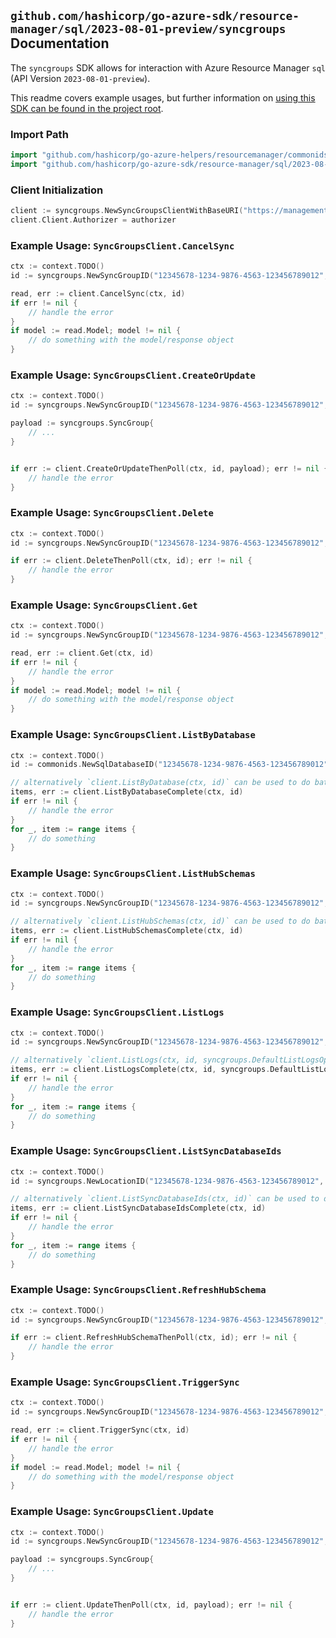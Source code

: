 
## `github.com/hashicorp/go-azure-sdk/resource-manager/sql/2023-08-01-preview/syncgroups` Documentation

The `syncgroups` SDK allows for interaction with Azure Resource Manager `sql` (API Version `2023-08-01-preview`).

This readme covers example usages, but further information on [using this SDK can be found in the project root](https://github.com/hashicorp/go-azure-sdk/tree/main/docs).

### Import Path

```go
import "github.com/hashicorp/go-azure-helpers/resourcemanager/commonids"
import "github.com/hashicorp/go-azure-sdk/resource-manager/sql/2023-08-01-preview/syncgroups"
```


### Client Initialization

```go
client := syncgroups.NewSyncGroupsClientWithBaseURI("https://management.azure.com")
client.Client.Authorizer = authorizer
```


### Example Usage: `SyncGroupsClient.CancelSync`

```go
ctx := context.TODO()
id := syncgroups.NewSyncGroupID("12345678-1234-9876-4563-123456789012", "example-resource-group", "serverValue", "databaseValue", "syncGroupValue")

read, err := client.CancelSync(ctx, id)
if err != nil {
	// handle the error
}
if model := read.Model; model != nil {
	// do something with the model/response object
}
```


### Example Usage: `SyncGroupsClient.CreateOrUpdate`

```go
ctx := context.TODO()
id := syncgroups.NewSyncGroupID("12345678-1234-9876-4563-123456789012", "example-resource-group", "serverValue", "databaseValue", "syncGroupValue")

payload := syncgroups.SyncGroup{
	// ...
}


if err := client.CreateOrUpdateThenPoll(ctx, id, payload); err != nil {
	// handle the error
}
```


### Example Usage: `SyncGroupsClient.Delete`

```go
ctx := context.TODO()
id := syncgroups.NewSyncGroupID("12345678-1234-9876-4563-123456789012", "example-resource-group", "serverValue", "databaseValue", "syncGroupValue")

if err := client.DeleteThenPoll(ctx, id); err != nil {
	// handle the error
}
```


### Example Usage: `SyncGroupsClient.Get`

```go
ctx := context.TODO()
id := syncgroups.NewSyncGroupID("12345678-1234-9876-4563-123456789012", "example-resource-group", "serverValue", "databaseValue", "syncGroupValue")

read, err := client.Get(ctx, id)
if err != nil {
	// handle the error
}
if model := read.Model; model != nil {
	// do something with the model/response object
}
```


### Example Usage: `SyncGroupsClient.ListByDatabase`

```go
ctx := context.TODO()
id := commonids.NewSqlDatabaseID("12345678-1234-9876-4563-123456789012", "example-resource-group", "serverValue", "databaseValue")

// alternatively `client.ListByDatabase(ctx, id)` can be used to do batched pagination
items, err := client.ListByDatabaseComplete(ctx, id)
if err != nil {
	// handle the error
}
for _, item := range items {
	// do something
}
```


### Example Usage: `SyncGroupsClient.ListHubSchemas`

```go
ctx := context.TODO()
id := syncgroups.NewSyncGroupID("12345678-1234-9876-4563-123456789012", "example-resource-group", "serverValue", "databaseValue", "syncGroupValue")

// alternatively `client.ListHubSchemas(ctx, id)` can be used to do batched pagination
items, err := client.ListHubSchemasComplete(ctx, id)
if err != nil {
	// handle the error
}
for _, item := range items {
	// do something
}
```


### Example Usage: `SyncGroupsClient.ListLogs`

```go
ctx := context.TODO()
id := syncgroups.NewSyncGroupID("12345678-1234-9876-4563-123456789012", "example-resource-group", "serverValue", "databaseValue", "syncGroupValue")

// alternatively `client.ListLogs(ctx, id, syncgroups.DefaultListLogsOperationOptions())` can be used to do batched pagination
items, err := client.ListLogsComplete(ctx, id, syncgroups.DefaultListLogsOperationOptions())
if err != nil {
	// handle the error
}
for _, item := range items {
	// do something
}
```


### Example Usage: `SyncGroupsClient.ListSyncDatabaseIds`

```go
ctx := context.TODO()
id := syncgroups.NewLocationID("12345678-1234-9876-4563-123456789012", "locationValue")

// alternatively `client.ListSyncDatabaseIds(ctx, id)` can be used to do batched pagination
items, err := client.ListSyncDatabaseIdsComplete(ctx, id)
if err != nil {
	// handle the error
}
for _, item := range items {
	// do something
}
```


### Example Usage: `SyncGroupsClient.RefreshHubSchema`

```go
ctx := context.TODO()
id := syncgroups.NewSyncGroupID("12345678-1234-9876-4563-123456789012", "example-resource-group", "serverValue", "databaseValue", "syncGroupValue")

if err := client.RefreshHubSchemaThenPoll(ctx, id); err != nil {
	// handle the error
}
```


### Example Usage: `SyncGroupsClient.TriggerSync`

```go
ctx := context.TODO()
id := syncgroups.NewSyncGroupID("12345678-1234-9876-4563-123456789012", "example-resource-group", "serverValue", "databaseValue", "syncGroupValue")

read, err := client.TriggerSync(ctx, id)
if err != nil {
	// handle the error
}
if model := read.Model; model != nil {
	// do something with the model/response object
}
```


### Example Usage: `SyncGroupsClient.Update`

```go
ctx := context.TODO()
id := syncgroups.NewSyncGroupID("12345678-1234-9876-4563-123456789012", "example-resource-group", "serverValue", "databaseValue", "syncGroupValue")

payload := syncgroups.SyncGroup{
	// ...
}


if err := client.UpdateThenPoll(ctx, id, payload); err != nil {
	// handle the error
}
```
